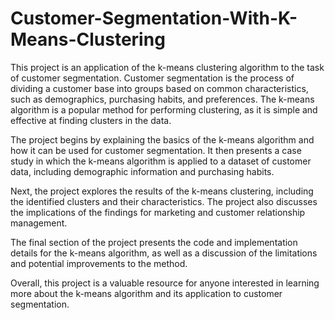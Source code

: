 # Customer-Segmentation-With-K-Means-Clustering
This project is an application of the k-means clustering algorithm to the task of customer segmentation. Customer segmentation is the process of dividing a customer base into groups based on common characteristics, such as demographics, purchasing habits, and preferences. The k-means algorithm is a popular method for performing clustering, as it is simple and effective at finding clusters in the data.

The project begins by explaining the basics of the k-means algorithm and how it can be used for customer segmentation. It then presents a case study in which the k-means algorithm is applied to a dataset of customer data, including demographic information and purchasing habits.

Next, the project explores the results of the k-means clustering, including the identified clusters and their characteristics. The project also discusses the implications of the findings for marketing and customer relationship management.

The final section of the project presents the code and implementation details for the k-means algorithm, as well as a discussion of the limitations and potential improvements to the method.

Overall, this project is a valuable resource for anyone interested in learning more about the k-means algorithm and its application to customer segmentation.




